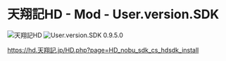 # 天翔記HD - Mod - User.version.SDK

![天翔記HD](https://img.shields.io/badge/天翔記-HD-6479ff.svg)
![User.version.SDK 0.9.5.0](https://img.shields.io/badge/HD.RetsudenEditor-0.9.5.0-6479ff.svg)

https://hd.天翔記.jp/HD.php?page=HD_nobu_sdk_cs_hdsdk_install
